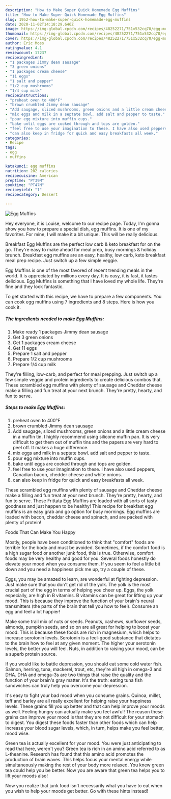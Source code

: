 ```yaml
---
description: "How to Make Super Quick Homemade Egg Muffins"
title: "How to Make Super Quick Homemade Egg Muffins"
slug: 1952-how-to-make-super-quick-homemade-egg-muffins
date: 2020-11-02T14:18:29.646Z
image: https://img-global.cpcdn.com/recipes/48252271/751x532cq70/egg-muffins-recipe-main-photo.jpg
thumbnail: https://img-global.cpcdn.com/recipes/48252271/751x532cq70/egg-muffins-recipe-main-photo.jpg
cover: https://img-global.cpcdn.com/recipes/48252271/751x532cq70/egg-muffins-recipe-main-photo.jpg
author: Eric Moss
ratingvalue: 4.1
reviewcount: 17237
recipeingredient:
- "1 packages Jimmy dean sausage"
- "3 green onions"
- "1 packages cream cheese"
- "11 eggs"
- "1 salt and pepper"
- "1/2 cup mushrooms"
- "1/4 cup milk"
recipeinstructions:
- "preheat oven to 400°F"
- "brown crumbled Jimmy dean sausage"
- "Add saugage, sliced mushrooms, green onions and a little cream cheese in a muffin tin. I highly recommend using silicone muffin pan. It is very difficult to get them out of muffin tins and the papers are very hard to peel off. It makes a huge difference."
- "mix eggs and milk in a septate bowl. add salt and pepper to taste."
- "pour egg mixture into muffin cups."
- "bake until eggs are cooked through and tops are golden."
- "feel free to use your imagination to these. I have also used peppers, Canadian bacon, chedder cheese and white onions."
- "can also keep in fridge for quick and easy breakfasts all week."
categories:
- Recipe
tags:
- egg
- muffins

katakunci: egg muffins 
nutrition: 202 calories
recipecuisine: American
preptime: "PT39M"
cooktime: "PT47M"
recipeyield: "1"
recipecategory: Dessert

---
```



![Egg Muffins](https://img-global.cpcdn.com/recipes/48252271/751x532cq70/egg-muffins-recipe-main-photo.jpg)

Hey everyone, it is Louise, welcome to our recipe page. Today, I'm gonna show you how to prepare a special dish, egg muffins. It is one of my favorites. For mine, I will make it a bit unique. This will be really delicious.

Breakfast Egg Muffins are the perfect low carb &amp; keto breakfast for on the go. They&#39;re easy to make ahead for meal prep, busy mornings &amp; holiday brunch. Breakfast egg muffins are an easy, healthy, low carb, keto breakfast meal prep recipe. Just switch up a few simple veggie.

Egg Muffins is one of the most favored of recent trending meals in the world. It is appreciated by millions every day. It is easy, it is fast, it tastes delicious. Egg Muffins is something that I have loved my whole life. They're fine and they look fantastic.


To get started with this recipe, we have to prepare a few components. You can cook egg muffins using 7 ingredients and 8 steps. Here is how you cook it.

<!--inarticleads1-->

##### The ingredients needed to make Egg Muffins:

1. Make ready 1 packages Jimmy dean sausage
1. Get 3 green onions
1. Get 1 packages cream cheese
1. Get 11 eggs
1. Prepare 1 salt and pepper
1. Prepare 1/2 cup mushrooms
1. Prepare 1/4 cup milk


They&#39;re filling, low-carb, and perfect for meal prepping. Just switch up a few simple veggie and protein ingredients to create delicious combos that. These scrambled egg muffins with plenty of sausage and Cheddar cheese make a filling and fun treat at your next brunch. They&#39;re pretty, hearty, and fun to serve. 

<!--inarticleads2-->

##### Steps to make Egg Muffins:

1. preheat oven to 400°F
1. brown crumbled Jimmy dean sausage
1. Add saugage, sliced mushrooms, green onions and a little cream cheese in a muffin tin. I highly recommend using silicone muffin pan. It is very difficult to get them out of muffin tins and the papers are very hard to peel off. It makes a huge difference.
1. mix eggs and milk in a septate bowl. add salt and pepper to taste.
1. pour egg mixture into muffin cups.
1. bake until eggs are cooked through and tops are golden.
1. feel free to use your imagination to these. I have also used peppers, Canadian bacon, chedder cheese and white onions.
1. can also keep in fridge for quick and easy breakfasts all week.


These scrambled egg muffins with plenty of sausage and Cheddar cheese make a filling and fun treat at your next brunch. They&#39;re pretty, hearty, and fun to serve. These Frittata Egg Muffins are loaded with all sorts of tasty goodness and just happen to be healthy! This recipe for breakfast egg muffins is an easy grab and go option for busy mornings. Egg muffins are loaded with bacon, cheddar cheese and spinach, and are packed with plenty of protein! 

Foods That Can Make You Happy


Mostly, people have been conditioned to think that "comfort" foods are terrible for the body and must be avoided. Sometimes, if the comfort food is a high sugar food or another junk food, this is true. Otherwise, comfort foods may be very healthy and good for you. Several foods honestly do elevate your mood when you consume them. If you seem to feel a little bit down and you need a happiness pick me up, try a couple of these.

Eggs, you may be amazed to learn, are wonderful at fighting depression. Just make sure that you don't get rid of the yolk. The yolk is the most crucial part of the egg in terms of helping you cheer up. Eggs, the yolk especially, are high in B vitamins. B vitamins can be great for lifting up your mood. This is because they improve the function of your brain's neural transmitters (the parts of the brain that tell you how to feel). Consume an egg and feel a lot happier!

Make some trail mix of nuts or seeds. Peanuts, cashews, sunflower seeds, almonds, pumpkin seeds, and so on are all great for helping to boost your mood. This is because these foods are rich in magnesium, which helps to increase serotonin levels. Serotonin is a feel-good substance that dictates to the brain how to feel at any given moment. The higher your serotonin levels, the better you will feel. Nuts, in addition to raising your mood, can be a superb protein source.

If you would like to battle depression, you should eat some cold water fish. Salmon, herring, tuna, mackerel, trout, etc, they're all high in omega-3 and DHA. DHA and omega-3s are two things that raise the quality and the function of your brain's gray matter. It's the truth: eating tuna fish sandwiches can truly help you overcome your depression. 

It's easy to fight your bad mood when you consume grains. Quinoa, millet, teff and barley are all really excellent for helping raise your happiness levels. These grains fill you up better and that can help improve your moods as well. Feeling hungry can actually make you feel awful! The reason these grains can improve your mood is that they are not difficult for your stomach to digest. You digest these foods faster than other foods which can help increase your blood sugar levels, which, in turn, helps make you feel better, mood wise.

Green tea is actually excellent for your mood. You were just anticipating to read that here, weren't you? Green tea is rich in an amino acid referred to as L-theanine. Research has found that this amino acid promotes the production of brain waves. This helps focus your mental energy while simultaneously making the rest of your body more relaxed. You knew green tea could help you be better. Now you are aware that green tea helps you to lift your moods also!

Now you realize that junk food isn't necessarily what you have to eat when you wish to help your moods get better. Go  with  these hints  instead!

